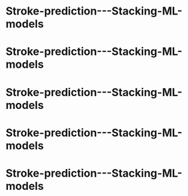 # Stroke-prediction---Stacking-ML-models
# Stroke-prediction---Stacking-ML-models
# Stroke-prediction---Stacking-ML-models
# Stroke-prediction---Stacking-ML-models
# Stroke-prediction---Stacking-ML-models
